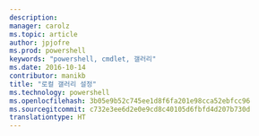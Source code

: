 ```yaml
---
description: 
manager: carolz
ms.topic: article
author: jpjofre
ms.prod: powershell
keywords: "powershell, cmdlet, 갤러리"
ms.date: 2016-10-14
contributor: manikb
title: "로컬 갤러리 설정"
ms.technology: powershell
ms.openlocfilehash: 3b05e9b52c745ee1d8f6fa201e98cca52ebfcc96
ms.sourcegitcommit: c732e3ee6d2e0e9cd8c40105d6fbfd4d207b730d
translationtype: HT
---
```


